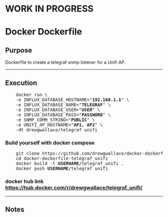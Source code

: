 # WORK IN PROGRESS
# Docker Dockerfile



## Purpose
  Dockerfile to create a telegraf snmp listener for a Unifi AP.
  
----

## Execution

<pre>
    docker run \
    -e INFLUX_DATABASE_HOSTNAME="<b>192.168.1.1</b>" \
    -e INFLUX_DATABASE_NAME="<b>TELEGRAF</b>" \
    -e INFLUX_DATABASE_USER="<b>USER</b>" \
    -e INFLUX_DATABASE_PASS="<b>PASSWORD</b>" \
    -e SNMP_COMM_STRING="<b>PUBLIC</b>" \
    -e UNIFI_AP_HOSTNAME="<b>AP1, AP2</b>" \
    -dt drewgwallace/telegraf_unifi
</pre>
### Build yourself with docker compose
<pre>
    git clone https://github.com/drewgwallace/docker-dockerfile-telegraf_unifi.git
    cd docker-dockerfile-telegraf_unifi
    docker build -t <b>USERNAME/</b>telegraf_unifi .
    docker push <b>USERNAME/</b>telegraf_unifi
</pre>   

### docker hub link<br> https://hub.docker.com/r/drewgwallace/telegraf_unifi/

----

## Notes
